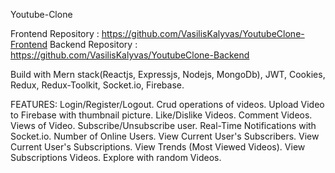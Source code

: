 
Youtube-Clone

Frontend Repository : https://github.com/VasilisKalyvas/YoutubeClone-Frontend
Backend Repository : https://github.com/VasilisKalyvas/YoutubeClone-Backend

Build with Mern stack(Reactjs, Expressjs, Nodejs, MongoDb), JWT, Cookies, Redux, Redux-Toolkit, Socket.io, Firebase.

FEATURES:
    Login/Register/Logout.
    Crud operations of videos.
    Upload Video to Firebase with thumbnail picture.
    Like/Dislike Videos.
    Comment Videos.
    Views of Video.
    Subscribe/Unsubscribe user.
    Real-Time Notifications with Socket.io.
    Number of Online Users.
    View Current User's Subscribers.
    View Current User's Subscriptions.
    View Trends (Most Viewed Videos).
    View Subscriptions Videos.
    Explore with random Videos.


